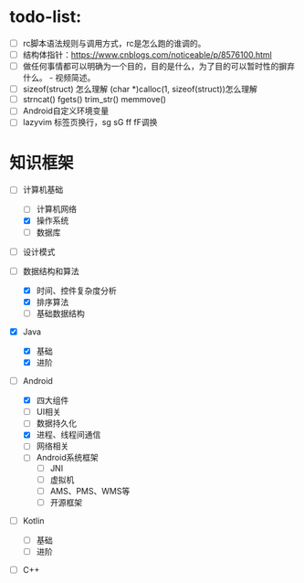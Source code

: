 # todo-list:
- [ ] rc脚本语法规则与调用方式，rc是怎么跑的谁调的。
- [ ] 结构体指针：https://www.cnblogs.com/noticeable/p/8576100.html
- [ ] 做任何事情都可以明确为一个目的，目的是什么，为了目的可以暂时性的摒弃什么。 - 视频简述。
- [ ] sizeof(struct) 怎么理解 (char *)calloc(1, sizeof(struct))怎么理解
- [ ] strncat() fgets() trim_str() memmove()
- [ ] Android自定义环境变量
- [ ] lazyvim 标签页换行，sg sG ff fF调换

# 知识框架

- [ ] 计算机基础

  - [ ] 计算机网络
  - [x] 操作系统
  - [ ] 数据库

- [ ] 设计模式

- [ ] 数据结构和算法

  - [x] 时间、控件复杂度分析
  - [x] 排序算法
  - [ ] 基础数据结构

- [x] Java

  - [x] 基础
  - [x] 进阶

- [ ] Android

  - [x] 四大组件
  - [ ] UI相关
  - [ ] 数据持久化
  - [x] 进程、线程间通信
  - [ ] 网络相关
  - [ ] Android系统框架
    - [ ] JNI
    - [ ] 虚拟机
    - [ ] AMS、PMS、WMS等
    - [ ] 开源框架

- [ ] Kotlin

  - [ ] 基础
  - [ ] 进阶

- [ ] C++

  
